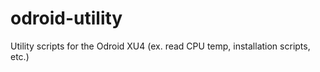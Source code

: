 # odroid-utility

Utility scripts for the Odroid XU4 (ex. read CPU temp, installation scripts, etc.)

